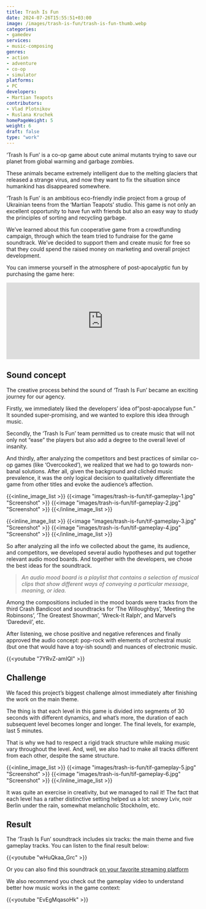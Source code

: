 ```yaml
---
title: Trash Is Fun
date: 2024-07-26T15:55:51+03:00
image: /images/trash-is-fun/trash-is-fun-thumb.webp
categories:
- gamedev
services:
- music-composing
genres:
- action
- adventure
- co-op
- simulator
platforms:
- PC
developers:
- Martian Teapots
contributors:
- Vlad Plotnikov
- Ruslana Kruchek
homePageWeight: 5
weight: 6
draft: false
type: "work"
---
```


‘Trash Is Fun’ is a co-op game about cute animal mutants trying to save our planet from global warming and garbage zombies.

These animals became extremely intelligent due to the melting glaciers that released a strange virus, and now they want to fix the situation since humankind has disappeared somewhere.

‘Trash Is Fun’ is an ambitious eco-friendly indie project from a group of Ukrainian teens from the ‘Martian Teapots’ studio. This game is not only an excellent opportunity to have fun with friends but also an easy way to study the principles of sorting and recycling garbage.

We’ve learned about this fun cooperative game from a crowdfunding campaign, through which the team tried to fundraise for the game soundtrack. We’ve decided to support them and create music for free so that they could spend the raised money on marketing and overall project development.

You can immerse yourself in the atmosphere of post-apocalyptic fun by purchasing the game here:

<iframe loading="lazy" src="https://store.steampowered.com/widget/1671310/" frameborder="0" width="100%" height="200"></iframe>

## Sound concept

The creative process behind the sound of ‘Trash Is Fun’ became an exciting journey for our agency.

Firstly, we immediately liked the developers’ idea of ​​”post-apocalypse fun.” It sounded super-promising, and we wanted to explore this idea through music.

Secondly, the ‘Trash Is Fun’ team permitted us to create music that will not only not “ease” the players but also add a degree to the overall level of insanity.

And thirdly, after analyzing the competitors and best practices of similar co-op games (like ‘Overcooked’), we realized that we had to go towards non-banal solutions. After all, given the background and clichéd music prevalence, it was the only logical decision to qualitatively differentiate the game from other titles and evoke the audience’s affection.

{{<inline_image_list >}}
{{<image "images/trash-is-fun/tif-gameplay-1.jpg" "Screenshot"  >}}
{{<image "images/trash-is-fun/tif-gameplay-2.jpg" "Screenshot"  >}}
{{</inline_image_list >}}

{{<inline_image_list >}}
{{<image "images/trash-is-fun/tif-gameplay-3.jpg" "Screenshot"  >}}
{{<image "images/trash-is-fun/tif-gameplay-4.jpg" "Screenshot"  >}}
{{</inline_image_list >}}

So after analyzing all the info we collected about the game, its audience, and competitors, we developed several audio hypotheses and put together relevant audio mood boards. And together with the developers, we chose the best ideas for the soundtrack.  

>*An audio mood board is а playlist that contains a selection of musical clips that show different ways of conveying a particular message, meaning, or idea.*

Among the compositions included in the mood boards were tracks from the third Crash Bandicoot and soundtracks for ‘The Willoughbys’, ‘Meeting the Robinsons’, ‘The Greatest Showman’, ‘Wreck-It Ralph’, and Marvel’s ‘Daredevil’, etc.

After listening, we chose positive and negative references and finally approved the audio concept: pop-rock with elements of orchestral music (but one that would have a toy-ish sound) and nuances of electronic music.

{{<youtube "7YRvZ-amIQI" >}}

## Challenge

We faced this project’s biggest challenge almost immediately after finishing the work on the main theme.

The thing is that each level in this game is divided into segments of 30 seconds with different dynamics, and what’s more, the duration of each subsequent level becomes longer and longer. The final levels, for example, last 5 minutes.

That is why we had to respect a rigid track structure while making music vary throughout the level. And, well, we also had to make all tracks different from each other,  despite the same structure.

{{<inline_image_list >}}
{{<image "images/trash-is-fun/tif-gameplay-5.jpg" "Screenshot"  >}}
{{<image "images/trash-is-fun/tif-gameplay-6.jpg" "Screenshot"  >}}
{{</inline_image_list >}}

It was quite an exercise in creativity, but we managed to nail it! The fact that each level has a rather distinctive setting helped us a lot: snowy Lviv, noir Berlin under the rain, somewhat melancholic Stockholm, etc.

## Result

The ‘Trash Is Fun’ soundtrack includes six tracks: the main theme and five gameplay tracks. You can listen to the final result below:

{{<youtube "wHuQkaa_Grc" >}}

Or you can also find this soundtrack [on your favorite streaming platform](https://vldpltnkv.ampl.ink/tif_ost)

We also recommend you check out the gameplay video to understand better how music works in the game context:

{{<youtube "EvEgMqasoHk" >}}